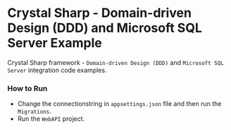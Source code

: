 # Crystal Sharp - Domain-driven Design (DDD) and Microsoft SQL Server Example
Crystal Sharp framework - `Domain-driven Design (DDD)` and `Microsoft SQL Server` integration code examples.


### How to Run

* Change the connectionstring in `appsettings.json` file and then run the `Migrations`.
* Run the `WebAPI` project.
